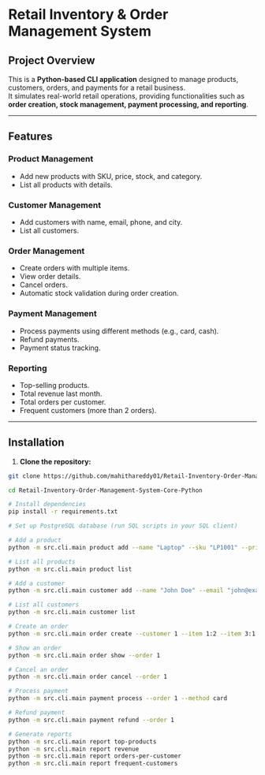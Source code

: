 # Retail Inventory & Order Management System

## Project Overview
This is a **Python-based CLI application** designed to manage products, customers, orders, and payments for a retail business.  
It simulates real-world retail operations, providing functionalities such as **order creation, stock management, payment processing, and reporting**.

---

## Features

### Product Management
- Add new products with SKU, price, stock, and category.
- List all products with details.

### Customer Management
- Add customers with name, email, phone, and city.
- List all customers.

### Order Management
- Create orders with multiple items.
- View order details.
- Cancel orders.
- Automatic stock validation during order creation.

### Payment Management
- Process payments using different methods (e.g., card, cash).
- Refund payments.
- Payment status tracking.

### Reporting
- Top-selling products.
- Total revenue last month.
- Total orders per customer.
- Frequent customers (more than 2 orders).

---
## Installation

1. **Clone the repository:**

```bash
git clone https://github.com/mahithareddy01/Retail-Inventory-Order-Management-System-Core-Python.git

cd Retail-Inventory-Order-Management-System-Core-Python

# Install dependencies
pip install -r requirements.txt

# Set up PostgreSQL database (run SQL scripts in your SQL client)

# Add a product
python -m src.cli.main product add --name "Laptop" --sku "LP1001" --price 75000 --stock 10 --category "Electronics"

# List all products
python -m src.cli.main product list

# Add a customer
python -m src.cli.main customer add --name "John Doe" --email "john@example.com" --phone "1234567890" --city "Hyderabad"

# List all customers
python -m src.cli.main customer list

# Create an order
python -m src.cli.main order create --customer 1 --item 1:2 --item 3:1

# Show an order
python -m src.cli.main order show --order 1

# Cancel an order
python -m src.cli.main order cancel --order 1

# Process payment
python -m src.cli.main payment process --order 1 --method card

# Refund payment
python -m src.cli.main payment refund --order 1

# Generate reports
python -m src.cli.main report top-products
python -m src.cli.main report revenue
python -m src.cli.main report orders-per-customer
python -m src.cli.main report frequent-customers
